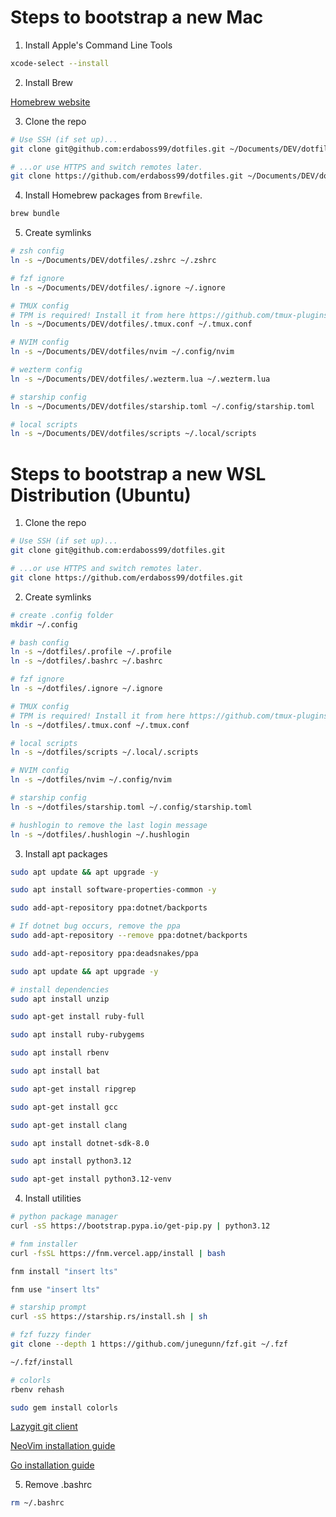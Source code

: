# Steps to bootstrap a new Mac

1. Install Apple's Command Line Tools

```zsh
xcode-select --install
```

2. Install Brew

[Homebrew website](https://brew.sh/)

3. Clone the repo

```zsh
# Use SSH (if set up)...
git clone git@github.com:erdaboss99/dotfiles.git ~/Documents/DEV/dotfiles
```

```zsh
# ...or use HTTPS and switch remotes later.
git clone https://github.com/erdaboss99/dotfiles.git ~/Documents/DEV/dotfiles
```

4. Install Homebrew packages from `Brewfile`.

```zsh
brew bundle
```

5. Create symlinks

```zsh
# zsh config
ln -s ~/Documents/DEV/dotfiles/.zshrc ~/.zshrc
```

```zsh
# fzf ignore
ln -s ~/Documents/DEV/dotfiles/.ignore ~/.ignore
```

```zsh
# TMUX config
# TPM is required! Install it from here https://github.com/tmux-plugins/tpm
ln -s ~/Documents/DEV/dotfiles/.tmux.conf ~/.tmux.conf
```

```zsh
# NVIM config
ln -s ~/Documents/DEV/dotfiles/nvim ~/.config/nvim
```

```zsh
# wezterm config
ln -s ~/Documents/DEV/dotfiles/.wezterm.lua ~/.wezterm.lua
```

```zsh
# starship config
ln -s ~/Documents/DEV/dotfiles/starship.toml ~/.config/starship.toml
```

```zsh
# local scripts
ln -s ~/Documents/DEV/dotfiles/scripts ~/.local/scripts
```

# Steps to bootstrap a new WSL Distribution (Ubuntu)

1. Clone the repo

```zsh
# Use SSH (if set up)...
git clone git@github.com:erdaboss99/dotfiles.git
```

```zsh
# ...or use HTTPS and switch remotes later.
git clone https://github.com/erdaboss99/dotfiles.git
```

2. Create symlinks

```zsh
# create .config folder
mkdir ~/.config
```

```zsh
# bash config
ln -s ~/dotfiles/.profile ~/.profile
ln -s ~/dotfiles/.bashrc ~/.bashrc
```

```zsh
# fzf ignore
ln -s ~/dotfiles/.ignore ~/.ignore
```

```zsh
# TMUX config
# TPM is required! Install it from here https://github.com/tmux-plugins/tpm
ln -s ~/dotfiles/.tmux.conf ~/.tmux.conf
```

```zsh
# local scripts
ln -s ~/dotfiles/scripts ~/.local/.scripts
```

```zsh
# NVIM config
ln -s ~/dotfiles/nvim ~/.config/nvim
```

```zsh
# starship config
ln -s ~/dotfiles/starship.toml ~/.config/starship.toml
```

```zsh
# hushlogin to remove the last login message
ln -s ~/dotfiles/.hushlogin ~/.hushlogin
```

3. Install apt packages

```zsh
sudo apt update && apt upgrade -y

sudo apt install software-properties-common -y

sudo add-apt-repository ppa:dotnet/backports

# If dotnet bug occurs, remove the ppa
sudo add-apt-repository --remove ppa:dotnet/backports

sudo add-apt-repository ppa:deadsnakes/ppa

sudo apt update && apt upgrade -y
```

```zsh
# install dependencies
sudo apt install unzip

sudo apt-get install ruby-full

sudo apt install ruby-rubygems

sudo apt install rbenv

sudo apt install bat

sudo apt-get install ripgrep

sudo apt-get install gcc

sudo apt-get install clang

sudo apt install dotnet-sdk-8.0

sudo apt install python3.12

sudo apt-get install python3.12-venv

```

4. Install utilities

```zsh
# python package manager
curl -sS https://bootstrap.pypa.io/get-pip.py | python3.12
```

```zsh
# fnm installer
curl -fsSL https://fnm.vercel.app/install | bash

fnm install "insert lts"

fnm use "insert lts"
```

```zsh
# starship prompt
curl -sS https://starship.rs/install.sh | sh
```

```zsh
# fzf fuzzy finder
git clone --depth 1 https://github.com/junegunn/fzf.git ~/.fzf

~/.fzf/install
```

```zsh
# colorls
rbenv rehash

sudo gem install colorls
```

[Lazygit git client](https://github.com/jesseduffield/lazygit)

[NeoVim installation guide](https://github.com/neovim/neovim/blob/master/INSTALL.md)

[Go installation guide](https://go.dev/doc/install)

5. Remove .bashrc

```zsh
rm ~/.bashrc
```
